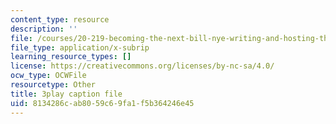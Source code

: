 ```yaml
---
content_type: resource
description: ''
file: /courses/20-219-becoming-the-next-bill-nye-writing-and-hosting-the-educational-show-january-iap-2015/8134286cab8059c69fa1f5b364246e45_qkkI9Z9tKvo.vtt
file_type: application/x-subrip
learning_resource_types: []
license: https://creativecommons.org/licenses/by-nc-sa/4.0/
ocw_type: OCWFile
resourcetype: Other
title: 3play caption file
uid: 8134286c-ab80-59c6-9fa1-f5b364246e45
---
```

